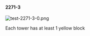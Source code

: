#### 2271-3
![test-2271-3-0.png](https://github.com/lil-lab/nlvr/raw/master/nlvr/test/images/3/test-2271-3-0.png "test-2271-3-0.png")

Each tower has at least 1 yellow block